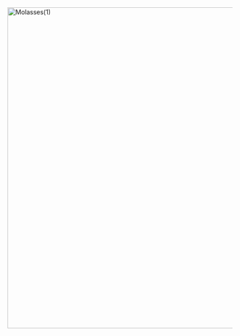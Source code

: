 <img width="1280" height="720" alt="Molasses(1)" src="https://github.com/user-attachments/assets/a77d37b9-b493-46c8-a1ba-bbb7a474e17c" />
